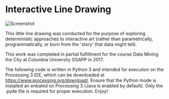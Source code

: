 # Interactive Line Drawing

![Screenshot](https://github.com/nickkunz/shesalive/blob/master/images/shesalivelineart_sample_img.gif)

This little line drawing was conducted for the purpose of exploring deterministic approaches to interactive art (rather than parametrically, programmatically, or born from the 'story' that data might tell). 

This work was completed in partial fulfillment for the course Data Mining the City at Columbia University GSAPP in 2017. 

The following code is written in Python 3 and intended for execution on the Processing 3 IDE, which can be downloaded at https://www.processing.org/download/. Ensure that the Python mode is installed an enbaled on Processing 3 (Java is enabled by default). Only the .pyde file is required for proper execution. Enjoy!
